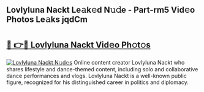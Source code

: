 ## Lovlyluna Nackt Le𝚊k𝚎d N𝚞𝚍e - Part-rm5 Vid𝚎o Photos Le𝚊ks jqdCm

# <h2><a href="http://fb2kvn.evod.top/?m=Lovlyluna+Nackt">🔗 👉🔴 Lovlyluna Nackt Vid𝚎o Ph𝚘t𝚘s</a></h2>

[![Lovlyluna Nackt N𝚞d𝚎s](https://i.imgur.com/8V9OHl7.gif)](http://fb2kvn.evod.top/?m=Lovlyluna+Nackt)
Online content creator Lovlyluna Nackt who shares lifestyle and dance-themed content, including solo and collaborative dance performances and vlogs. Lovlyluna Nackt is a well-known public figure, recognized for his distinguished career in politics and diplomacy. 
